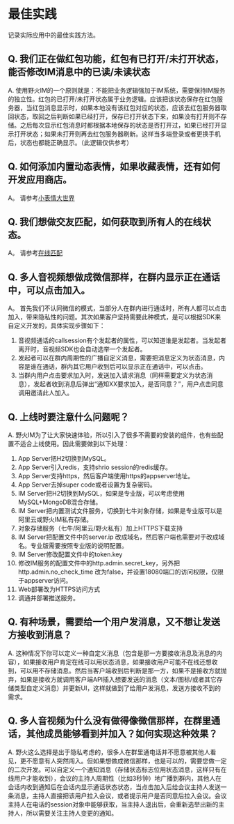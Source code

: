 # 最佳实践
记录实际应用中的最佳实践方法。

## Q. 我们正在做红包功能，红包有已打开/未打开状态，能否修改IM消息中的已读/未读状态
A. 使用野火IM的一个原则就是：不能把业务逻辑强加于IM系统，需要保持IM服务的独立性。红包的已打开/未打开状态属于业务逻辑。应该把该状态保存在红包服务器，当红包消息显示时，如果本地没有该红包对应的状态，应该去红包服务器取回状态，取回之后判断如果已经打开，保存已打开状态下来，如果没有打开则不存储。之后每次显示红包消息时都根据本地保存的状态是否打开过，如果已经打开显示打开状态；如果未打开则再去红包服务器刷新。这样当多端登录或者更换手机后，状态也都能正确显示。（此逻辑仅供参考）

## Q. 如何添加内置动态表情，如果收藏表情，还有如何开发应用商店。
A。 请参考[小表情大世界](practicality/stickers.md)

## Q. 我们想做交友匹配，如何获取到所有人的在线状态。
A。 请参考[在线匹配](practicality/online_match.md)

## Q. 多人音视频想做成微信那样，在群内显示正在通话中，可以点击加入。
A。 首先我们不认同微信的模式，当部分人在群内进行通话时，所有人都可以点击加入，带来隐私性的问题。其次如果客户坚持需要此种模式，是可以根据SDK来自定义开发的，具体实现步骤如下：
1. 音视频通话的callsession有个发起者的属性，可以知道谁是发起者。当发起者离开时，音视频SDK也会自动选举一个发起者。
2. 发起者可以在群内周期性的广播自定义消息，需要把消息定义为状态消息，内容是谁在通话，群内其它用户收到后可以显示正在通话中，可以点击。
3. 当群内用户点击要求加入时，发送加入请求消息（同样需要定义为状态消息），发起者收到消息后弹出“通知XX要求加入，是否同意？”，用户点击同意调用邀请此人加入。

## Q. 上线时要注意什么问题呢？
A. 野火IM为了让大家快速体验，所以引入了很多不需要的安装的组件，也有些配置不适合上线使用。因此需要做到以下处理：
1. App Server把H2切换到MySQL。
2. App Server引入redis，支持shrio session的redis缓存。
3. App Server支持https，然后客户端使用https的appserver地址。
4. App Server去掉super code或者设置为复杂密码。
5. IM Server把H2切换到MySQL，如果是专业版，可以考虑使用MySQL+MongoDB混合存储。
6. IM Server把内置测试文件服务，切换到七牛对象存储，如果是专业版可以是阿里云或野火IM私有存储。
7. 对象存储服务（七牛/阿里云/野火私有）加上HTTPS下载支持
8. IM Server把配置文件中的server.ip 改成域名，然后客户端也需要对于改成域名。专业版需要按照专业版的说明配置。
9. IM Server修改配置文件中的token.key
10. 修改IM服务的配置文件中的http.admin.secret_key，另外把http.admin.no_check_time 改为false，并设置18080端口的访问权限，仅限于appserver访问。
11. Web部署改为HTTPS访问方式
12. 调通并部署推送服务。

## Q. 有种场景，需要给一个用户发消息，又不想让发送方接收到消息？
A. 这种情况下你可以定义一种自定义消息（包含是那一方要接收消息及消息的内容），如果接收用户肯定在线可以用状态消息，如果接收用户可能不在线还想收到，可以用不存储消息。然后当客户端收到后判断是那一方，如果不是接收方就抛弃，如果是接收方就调用客户端API插入想要发送的消息（文本/图标/或者其它存储类型自定义消息）并更新UI，这样就做到了给用户发消息，发送方接收不到的需求。

## Q. 多人音视频为什么没有做得像微信那样，在群里通话，其他成员能够看到并加入？如何实现这种效果？
A. 野火这么选择是出于隐私考虑的，很多人在群里通电话并不愿意被其他人看见，更不愿意有人突然闯入。但如果想做成微信那样，也是可以的，需要您做一定的二次开发。可以自定义一个通知消息（存储状态标志位用状态消息，这样只有在线用户才能收到），会议的主持人周期性（比如3秒钟）地广播到群内，其他人在会话内收到通知后在会话内显示通话状态状态，当点击加入后给会议主持人发送一条消息，主持人直接把该用户拉入会议，或者提示用户是否同意后拉入会议。会议主持人在电话的session对象中能够获取，当主持人退出后，会重新选举出新的主持人，所以需要关注主持人变更的通知。
